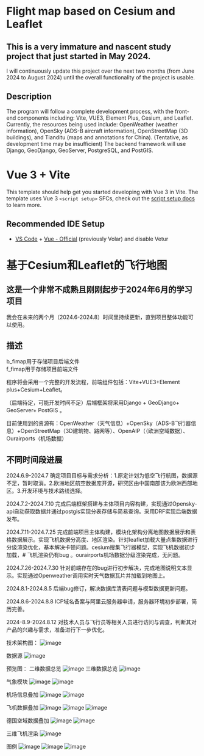 # Flight map based on Cesium and Leaflet
## This is a very immature and nascent study project that just started in May 2024.
I will continuously update this project over the next two months (from June 2024 to August 2024) until the overall functionality of the project is usable.

## Description
The program will follow a complete development process, with the front-end components including: Vite, VUE3, Element Plus, Cesium, and Leaflet.
Currently, the resources being used include: OpenWeather (weather information), OpenSky (ADS-B aircraft information), OpenStreetMap (3D buildings), and Tianditu (maps and annotations for China).
(Tentative, as development time may be insufficient) The backend framework will use Django, GeoDjango, GeoServer, PostgreSQL, and PostGIS.

# Vue 3 + Vite
This template should help get you started developing with Vue 3 in Vite. The template uses Vue 3 `<script setup>` SFCs, check out the [script setup docs](https://v3.vuejs.org/api/sfc-script-setup.html#sfc-script-setup) to learn more.

## Recommended IDE Setup
- [VS Code](https://code.visualstudio.com/) + [Vue - Official](https://marketplace.visualstudio.com/items?itemName=Vue.volar) (previously Volar) and disable Vetur


# 基于Cesium和Leaflet的飞行地图
## 这是一个非常不成熟且刚刚起步于2024年6月的学习项目
我会在未来的两个月（2024.6-2024.8）时间里持续更新，直到项目整体功能可以使用。

## 描述
b_fimap用于存储项目后端文件  
f_fimap用于存储项目前端文件  

程序将会采用一个完整的开发流程，前端组件包括：Vite+VUE3+Element plus+Cesium+Leaflet。 

（后端待定，可能开发时间不足）后端框架将采用Django + GeoDjango+ GeoServer+ PostGIS 。

目前使用到的资源有：OpenWeather（天气信息）+OpenSky（ADS-B飞行器信息）+OpenStreetMap（3D建筑物、路网等）、OpenAIP（（欧洲空域数据）、Ourairports（机场数据）

## 不同时间段进展

2024.6.9-2024.7  确定项目目标与需求分析：1.原定计划为低空飞行航图，数据源不足，暂时取消。2.欧洲地区航空数据库开源，研究区由中国南部该为欧洲西部地区。3.开发环境与技术路线选择。

2024.7.2-2024.7.10 完成后端框架搭建与主体项目内容构建，实现通过Opensky-api自动获取数据并通过postgis实现分表存储与简易查询。采用DRF实现后端数据发布。

2024.7.11-2024.7.25 完成前端项目主体构建，模块化架构分离地图数据展示和表格数据展示。实现飞机数据分高度、地区渲染。针对leaflet加载大量点集数据进行分级渲染优化，基本解决卡顿问题。cesium搜集飞行器模型，实现飞机数据初步加载，# 飞机渲染仍有bug 。ourairports机场数据分级渲染完成，无问题。

2024.7.26-2024.7.30 针对前端存在的bug进行初步解决，完成地图说明文本显示。实现通过Openweather调用实时天气数据瓦片并加载到地图上。

2024.8.1-2024.8.5 后端bug修订，解决数据库清表问题与模型数据更新问题。

2024.8.6-2024.8.8 ICP域名备案与阿里云服务器申请，服务器环境初步部署，简历完善。

2024-8.9-2024.8.12 对技术人员与飞行员等相关人员进行访问与调查，判断其对产品的兴趣与需求，准备进行下一步优化。

技术架构图：
![image](https://github.com/200102108limengsong/fwmapPNG/blob/master/%E5%BE%AE%E4%BF%A1%E5%9B%BE%E7%89%87_20241009140647.png)

数据源
![image](https://github.com/200102108limengsong/fwmapPNG/blob/master/%E5%BE%AE%E4%BF%A1%E5%9B%BE%E7%89%87_20241009140809.png)

预览图：
二维数据总览
![image](https://github.com/200102108limengsong/fwmapPNG/blob/master/%E5%BE%AE%E4%BF%A1%E5%9B%BE%E7%89%87_20241009140753.png)
三维数据总览
![image](https://github.com/200102108limengsong/fwmapPNG/blob/master/%E5%BE%AE%E4%BF%A1%E5%9B%BE%E7%89%87_20241009140812.png)

气象模块
![image](https://github.com/200102108limengsong/fwmapPNG/blob/master/%E5%BE%AE%E4%BF%A1%E5%9B%BE%E7%89%87_20241009140726.png)
![image](https://github.com/200102108limengsong/fwmapPNG/blob/master/%E5%BE%AE%E4%BF%A1%E5%9B%BE%E7%89%87_20241009140735.png)

机场信息叠加
![image](https://github.com/200102108limengsong/fwmapPNG/blob/master/%E5%BE%AE%E4%BF%A1%E5%9B%BE%E7%89%87_20241009140739.png)
![image](https://github.com/200102108limengsong/fwmapPNG/blob/master/%E5%BE%AE%E4%BF%A1%E5%9B%BE%E7%89%87_20241009140737.png)

飞机数据叠加
![image](https://github.com/200102108limengsong/fwmapPNG/blob/master/%E5%BE%AE%E4%BF%A1%E5%9B%BE%E7%89%87_20241009140741.png)
![image](https://github.com/200102108limengsong/fwmapPNG/blob/master/%E5%BE%AE%E4%BF%A1%E5%9B%BE%E7%89%87_20241009140746.png)
![image](https://github.com/200102108limengsong/fwmapPNG/blob/master/%E5%BE%AE%E4%BF%A1%E5%9B%BE%E7%89%87_20241009140743.png)

德国空域数据叠加
![image](https://github.com/200102108limengsong/fwmapPNG/blob/master/%E5%BE%AE%E4%BF%A1%E5%9B%BE%E7%89%87_20241009140748.png)
![image](https://github.com/200102108limengsong/fwmapPNG/blob/master/%E5%BE%AE%E4%BF%A1%E5%9B%BE%E7%89%87_20241009140750.png)

三维飞机渲染
![image](https://github.com/200102108limengsong/fwmapPNG/blob/master/%E5%BE%AE%E4%BF%A1%E5%9B%BE%E7%89%87_20241009140806.png)

图例
![image](https://github.com/200102108limengsong/fwmapPNG/blob/master/%E5%BE%AE%E4%BF%A1%E5%9B%BE%E7%89%87_20241009140815.png)
![image](https://github.com/200102108limengsong/fwmapPNG/blob/master/%E5%BE%AE%E4%BF%A1%E5%9B%BE%E7%89%87_20241009140818.png)
![image](https://github.com/200102108limengsong/fwmapPNG/blob/master/%E5%BE%AE%E4%BF%A1%E5%9B%BE%E7%89%87_20241009140820.png)